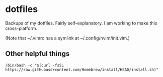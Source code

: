 # dotfiles
Backups of my dotfiles. Fairly self-explanatory. I am working to make this
cross-platform. 

(Note that ~/.vimrc has a symlink at ~/.config/nvim/init.vim.) 

## Other helpful things
`/bin/bash -c "$(curl -fsSL https://raw.githubusercontent.com/Homebrew/install/HEAD/install.sh)"`
